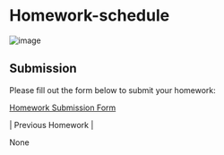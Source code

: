 # Homework-schedule
![image]([./homework-img.jpg](https://miro.medium.com/v2/resize:fit:1400/0*vF1halv_DIaNyDwe))

## Submission
Please fill out the form below to submit your homework:

[Homework Submission Form](https://docs.google.com/forms/d/e/1FAIpQLSczjC5_G_P1NIU0-lmfCKZ1_7sAaxFZ9TQ0cFx3nPYF8MfuMw/viewform)


 

| Previous Homework                                                                                                                                             |

None






